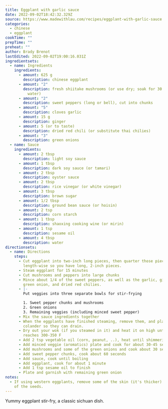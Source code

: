 ```yaml
---
title: Eggplant with garlic sauce
date: 2022-09-02T18:42:32.329Z
source: https://www.madewithlau.com/recipes/eggplant-with-garlic-sauce
categories:
  - chinese
  - eggplant
cookTime: ""
prepTime: ""
preheat: ""
author: Brady Brenot
lastEdited: 2022-09-02T19:00:16.031Z
ingredientsets:
  - name: Ingredients
    ingredients:
      - amount: 625 g
        description: chinese eggplant
      - amount: "2"
        description: fresh shiitake mushrooms (or use dry; soak for 30 minutes in warm
          water)
      - amount: "2"
        description: sweet peppers (long or bell), cut into chunks
      - amount: "5"
        description: cloves garlic
      - amount: 15 g
        description: ginger
      - amount: 5 (or to taste)
        description: dried red chili (or substitute thai chilies)
      - amount: "3"
        description: green onions
  - name: Sauce
    ingredients:
      - amount: 2 tbsp
        description: light soy sauce
      - amount: 1 tbsp
        description: dark soy sauce (or tamari)
      - amount: 2 tbsp
        description: oyster sauce
      - amount: 2 tbsp
        description: rice vinegar (or white vinegar)
      - amount: 3 tbsp
        description: brown sugar
      - amount: 1/2 tbsp
        description: ground bean sauce (or hoisin)
      - amount: 2 tsp
        description: corn starch
      - amount: 1 tbsp
        description: shaoxing cooking wine (or mirin)
      - amount: 1 tsp
        description: sesame oil
      - amount: 4 tbsp
        description: water
directionsets:
  - name: Directions
    steps:
      - C﻿ut eggplant into two-inch long pieces, then quarter those pieces
        length-wise so you have long, 2-inch pieces.
      - S﻿team eggplant for 15 minutes
      - C﻿ut mushrooms and peppers into large chunks
      - M﻿ince about 1/4 of the sweet peppers, as well as the garlic, ginger,
        green onion, and dried red chilies.
      - |-
        P﻿ut veggies into three separate bowls for stir-frying

        1. S﻿weet pepper chunks and mushrooms
        2. G﻿reen onions
        3. R﻿emaining veggies (including minced sweet pepper)
      - M﻿ix the sauce ingredients together
      - W﻿hen the eggplants have finished steaming, remove them, and place in a
        colander so they can drain.
      - D﻿ry out your wok (if you steamed in it) and heat it on high until it
        reaches 300-350 F
      - A﻿dd 2 tsp vegetable oil (corn, peanut, ..), heat until shimmering
      - A﻿dd minced veggie (aromatics) plate and cook for about 30-45 seconds
      - A﻿dd mushrooms and some of the green onions and cook about 30 seconds
      - A﻿dd sweet pepper chunks, cook about 60 seconds
      - A﻿dd sauce, cook until boiling
      - A﻿dd eggplant, cook for about 1 minute
      - A﻿dd 1 tsp sesame oil to finish
      - P﻿late and garnish with remaining green onion
notes:
  - I﻿f using western eggplants, remove some of the skin (it's thicker) and some
    of the seeds.
---
```

Y﻿ummy eggplant stir-fry, a classic sichuan dish.
